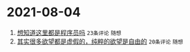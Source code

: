 # 2021-08-04

1. [想知道这里都是程序员吗](https://www.v2ex.com/t/793500) `23条评论` `随想`
1. [其实很多欲望都是虚假的，纯粹的欲望是自由的](https://www.v2ex.com/t/793497) `20条评论` `随想`
